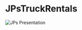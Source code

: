 # JPsTruckRentals

![JPs Presentation](https://user-images.githubusercontent.com/106056434/230210040-a76fb948-5277-4750-9666-1c14134bbb68.jpeg)
